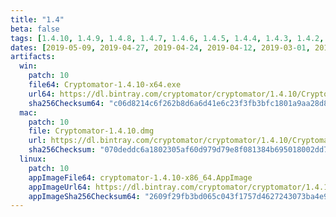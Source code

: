 ```yaml
---
title: "1.4"
beta: false
tags: [1.4.10, 1.4.9, 1.4.8, 1.4.7, 1.4.6, 1.4.5, 1.4.4, 1.4.3, 1.4.2, 1.4.1, 1.4.0]
dates: [2019-05-09, 2019-04-27, 2019-04-24, 2019-04-12, 2019-03-01, 2019-02-16, 2019-02-15, 2019-02-12, 2019-01-17, 2019-01-16, 2018-11-06]
artifacts:
  win:
    patch: 10
    file64: Cryptomator-1.4.10-x64.exe
    url64: https://dl.bintray.com/cryptomator/cryptomator/1.4.10/Cryptomator-1.4.10-x64.exe
    sha256Checksum64: "c06d8214c6f262b8d6a6d41e6c23f3fb3bfc1801a9aa28d86a309536a69d300f"
  mac:
    patch: 10
    file: Cryptomator-1.4.10.dmg
    url: https://dl.bintray.com/cryptomator/cryptomator/1.4.10/Cryptomator-1.4.10.dmg
    sha256Checksum: "070deddc6a1802305af60d979d79e8f081384b695018002dd74a7382f4539011"
  linux:
    patch: 10
    appImageFile64: cryptomator-1.4.10-x86_64.AppImage
    appImageUrl64: https://dl.bintray.com/cryptomator/cryptomator/1.4.10/cryptomator-1.4.10-x86_64.AppImage
    appImageSha256Checksum64: "2609f29fb3bd065c043f1757d4627243073ba4e9f322c0bbedd334263d75e331"
---
```

